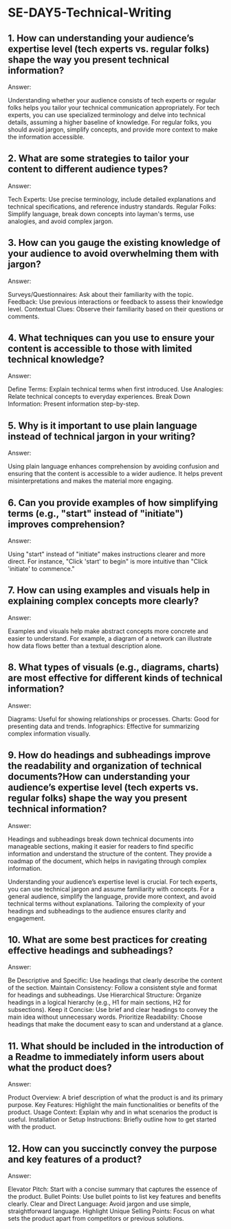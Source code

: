 # SE-DAY5-Technical-Writing

## 1. How can understanding your audience’s expertise level (tech experts vs. regular folks) shape the way you present technical information?

Answer:

Understanding whether your audience consists of tech experts or regular folks helps you tailor your technical communication appropriately. For tech experts, you can use specialized terminology and delve into technical details, assuming a higher baseline of knowledge. For regular folks, you should avoid jargon, simplify concepts, and provide more context to make the information accessible.

## 2. What are some strategies to tailor your content to different audience types?

Answer:

Tech Experts: Use precise terminology, include detailed explanations and technical specifications, and reference industry standards.
Regular Folks: Simplify language, break down concepts into layman's terms, use analogies, and avoid complex jargon.

## 3. How can you gauge the existing knowledge of your audience to avoid overwhelming them with jargon?

Answer:

Surveys/Questionnaires: Ask about their familiarity with the topic.
Feedback: Use previous interactions or feedback to assess their knowledge level.
Contextual Clues: Observe their familiarity based on their questions or comments.

## 4. What techniques can you use to ensure your content is accessible to those with limited technical knowledge?

Answer:

Define Terms: Explain technical terms when first introduced.
Use Analogies: Relate technical concepts to everyday experiences.
Break Down Information: Present information step-by-step.

## 5. Why is it important to use plain language instead of technical jargon in your writing?

Answer:

Using plain language enhances comprehension by avoiding confusion and ensuring that the content is accessible to a wider audience. It helps prevent misinterpretations and makes the material more engaging.

## 6. Can you provide examples of how simplifying terms (e.g., "start" instead of "initiate") improves comprehension?

Answer:

Using "start" instead of "initiate" makes instructions clearer and more direct. For instance, "Click 'start' to begin" is more intuitive than "Click 'initiate' to commence."

## 7. How can using examples and visuals help in explaining complex concepts more clearly?

Answer:

Examples and visuals help make abstract concepts more concrete and easier to understand. For example, a diagram of a network can illustrate how data flows better than a textual description alone.

## 8. What types of visuals (e.g., diagrams, charts) are most effective for different kinds of technical information?

Answer:

Diagrams: Useful for showing relationships or processes.
Charts: Good for presenting data and trends.
Infographics: Effective for summarizing complex information visually.

## 9. How do headings and subheadings improve the readability and organization of technical documents?How can understanding your audience’s expertise level (tech experts vs. regular folks) shape the way you present technical information?

Answer:

Headings and subheadings break down technical documents into manageable sections, making it easier for readers to find specific information and understand the structure of the content. They provide a roadmap of the document, which helps in navigating through complex information.

Understanding your audience’s expertise level is crucial. For tech experts, you can use technical jargon and assume familiarity with concepts. For a general audience, simplify the language, provide more context, and avoid technical terms without explanations. Tailoring the complexity of your headings and subheadings to the audience ensures clarity and engagement.

## 10. What are some best practices for creating effective headings and subheadings?

Answer: 

Be Descriptive and Specific: Use headings that clearly describe the content of the section.
Maintain Consistency: Follow a consistent style and format for headings and subheadings.
Use Hierarchical Structure: Organize headings in a logical hierarchy (e.g., H1 for main sections, H2 for subsections).
Keep it Concise: Use brief and clear headings to convey the main idea without unnecessary words.
Prioritize Readability: Choose headings that make the document easy to scan and understand at a glance.

## 11. What should be included in the introduction of a Readme to immediately inform users about what the product does?

Answer:

Product Overview: A brief description of what the product is and its primary purpose.
Key Features: Highlight the main functionalities or benefits of the product.
Usage Context: Explain why and in what scenarios the product is useful.
Installation or Setup Instructions: Briefly outline how to get started with the product.

## 12. How can you succinctly convey the purpose and key features of a product?

Answer: 

Elevator Pitch: Start with a concise summary that captures the essence of the product.
Bullet Points: Use bullet points to list key features and benefits clearly.
Clear and Direct Language: Avoid jargon and use simple, straightforward language.
Highlight Unique Selling Points: Focus on what sets the product apart from competitors or previous solutions.

